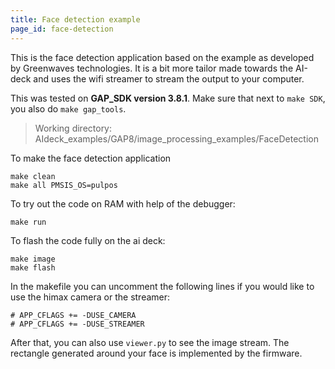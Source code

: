 ```yaml
---
title: Face detection example
page_id: face-detection
---
```


This is the face detection application based on the example as developed by Greenwaves technologies. It is a bit more tailor made towards the AI-deck and uses the wifi streamer to stream the output to your computer. 

This was tested on **GAP_SDK version 3.8.1**. Make sure that next to `make SDK`, you also do `make gap_tools`.

> Working directory: AIdeck_examples/GAP8/image_processing_examples/FaceDetection

To make the face detection application

    make clean
    make all PMSIS_OS=pulpos

To try out the code on RAM with help of the debugger:

    make run

To flash the code fully on the ai deck:

    make image
    make flash
    

In the makefile you can uncomment the following lines if you would like to use the himax camera or the streamer:

    # APP_CFLAGS += -DUSE_CAMERA
    # APP_CFLAGS += -DUSE_STREAMER 

After that, you can also use `viewer.py` to see the image stream. The rectangle generated around your face is implemented by the firmware.
